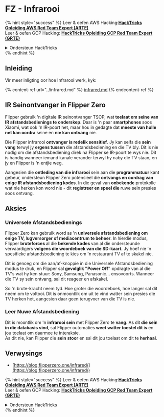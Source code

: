 # FZ - Infrarooi

{% hint style="success" %}
Leer & oefen AWS Hacking:<img src="/.gitbook/assets/arte.png" alt="" data-size="line">[**HackTricks Opleiding AWS Red Team Expert (ARTE)**](https://training.hacktricks.xyz/courses/arte)<img src="/.gitbook/assets/arte.png" alt="" data-size="line">\
Leer & oefen GCP Hacking: <img src="/.gitbook/assets/grte.png" alt="" data-size="line">[**HackTricks Opleiding GCP Red Team Expert (GRTE)**<img src="/.gitbook/assets/grte.png" alt="" data-size="line">](https://training.hacktricks.xyz/courses/grte)

<details>

<summary>Ondersteun HackTricks</summary>

* Kyk na die [**subskripsie planne**](https://github.com/sponsors/carlospolop)!
* **Sluit aan by die** 💬 [**Discord groep**](https://discord.gg/hRep4RUj7f) of die [**telegram groep**](https://t.me/peass) of **volg** ons op **Twitter** 🐦 [**@hacktricks\_live**](https://twitter.com/hacktricks\_live)**.**
* **Deel hacking truuks deur PRs in te dien na die** [**HackTricks**](https://github.com/carlospolop/hacktricks) en [**HackTricks Cloud**](https://github.com/carlospolop/hacktricks-cloud) github repos.

</details>
{% endhint %}

## Inleiding <a href="#ir-signal-receiver-in-flipper-zero" id="ir-signal-receiver-in-flipper-zero"></a>

Vir meer inligting oor hoe Infrarooi werk, kyk:

{% content-ref url="../infrared.md" %}
[infrared.md](../infrared.md)
{% endcontent-ref %}

## IR Seinontvanger in Flipper Zero <a href="#ir-signal-receiver-in-flipper-zero" id="ir-signal-receiver-in-flipper-zero"></a>

Flipper gebruik 'n digitale IR seinontvanger TSOP, wat **toelaat om seine van IR afstandsbedienings te onderskep**. Daar is 'n paar **smartphones** soos Xiaomi, wat ook 'n IR-poort het, maar hou in gedagte dat **meeste van hulle net kan oordra** seine en **nie kan ontvang** nie.

Die Flipper infrarooi **ontvanger is redelik sensitief**. Jy kan selfs die **sein vang** terwyl jy **ergens tussen** die afstandsbediening en die TV bly. Dit is nie nodig om die afstandsbediening direk na Flipper se IR-poort te wys nie. Dit is handig wanneer iemand kanale verander terwyl hy naby die TV staan, en jy en Flipper is 'n entjie weg.

Aangesien die **ontleding van die infrarooi** sein aan die **programmatuur** kant gebeur, ondersteun Flipper Zero potensieel die **ontvangs en oordrag van enige IR afstandsbediening kodes**. In die geval van **onbekende** protokolle wat nie herken kon word nie - dit **registreer en speel die** ruwe sein presies soos ontvang.

## Aksies

### Universele Afstandsbedienings

Flipper Zero kan gebruik word as 'n **universele afstandsbediening om enige TV, lugversorger of mediacentrum te beheer**. In hierdie modus, Flipper **bruteforces** al die **bekende kodes** van al die ondersteunde vervaardigers **volgens die woordeboek van die SD-kaart**. Jy hoef nie 'n spesifieke afstandsbediening te kies om 'n restaurant TV af te skakel nie.

Dit is genoeg om die aan/af-knoppie in die Universele Afstandsbediening modus te druk, en Flipper sal **gevolglik "Power Off"** opdragte van al die TV's wat hy ken stuur: Sony, Samsung, Panasonic... ensovoorts. Wanneer die TV sy sein ontvang, sal dit reageer en afskakel.

So 'n brute-kracht neem tyd. Hoe groter die woordeboek, hoe langer sal dit neem om te voltooi. Dit is onmoontlik om uit te vind watter sein presies die TV herken het, aangesien daar geen terugvoer van die TV is nie.

### Leer Nuwe Afstandsbediening

Dit is moontlik om 'n **infrarooi sein** met Flipper Zero te **vang**. As dit **die sein in die databasis vind**, sal Flipper outomaties **weet watter toestel dit is** en jou toelaat om daarmee te interaksie.\
As dit nie, kan Flipper die **sein** **stoor** en sal dit jou toelaat om dit te **herhaal**.

## Verwysings

* [https://blog.flipperzero.one/infrared/](https://blog.flipperzero.one/infrared/)

{% hint style="success" %}
Leer & oefen AWS Hacking:<img src="/.gitbook/assets/arte.png" alt="" data-size="line">[**HackTricks Opleiding AWS Red Team Expert (ARTE)**](https://training.hacktricks.xyz/courses/arte)<img src="/.gitbook/assets/arte.png" alt="" data-size="line">\
Leer & oefen GCP Hacking: <img src="/.gitbook/assets/grte.png" alt="" data-size="line">[**HackTricks Opleiding GCP Red Team Expert (GRTE)**<img src="/.gitbook/assets/grte.png" alt="" data-size="line">](https://training.hacktricks.xyz/courses/grte)

<details>

<summary>Ondersteun HackTricks</summary>

* Kyk na die [**subskripsie planne**](https://github.com/sponsors/carlospolop)!
* **Sluit aan by die** 💬 [**Discord groep**](https://discord.gg/hRep4RUj7f) of die [**telegram groep**](https://t.me/peass) of **volg** ons op **Twitter** 🐦 [**@hacktricks\_live**](https://twitter.com/hacktricks\_live)**.**
* **Deel hacking truuks deur PRs in te dien na die** [**HackTricks**](https://github.com/carlospolop/hacktricks) en [**HackTricks Cloud**](https://github.com/carlospolop/hacktricks-cloud) github repos.

</details>
{% endhint %}
